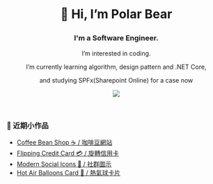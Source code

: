 # <p align="center">👋 Hi, I’m Polar Bear </p>
### <p align="center">I'm a Software Engineer.</p>
<p align="center">I’m interested in coding.</p>
<p align="center">I’m currently learning algorithm, design pattern and .NET Core,</p>
<p align="center">and studying SPFx(Sharepoint Online) for a case now</p>

<p align="center">
<a href="https://github.com/FakeStandard/">
  <img align="center" src="https://github-readme-stats.vercel.app/api/top-langs/?username=FakeStandard&layout=compact&hide=html&theme=gruvbox&hide_border=1" />
</a></p>

<!--
<a href="https://github.com/anuraghazra/github-readme-stats">
  <img align="center" src="https://github-readme-stats.vercel.app/api/pin/?username=anuraghazra&repo=github-readme-stats" />
</a>
<a href="https://github.com/anuraghazra/convoychat">
  <img align="center" src="https://github-readme-stats.vercel.app/api/pin/?username=anuraghazra&repo=convoychat" />
</a>
-->

<!--
### <p align="center">Welcome to my [Blog](https://fakestandard.github.io) 🌵</p>
-->

<br />

<!--
<p align="center">
  <a href="mailto:rileylin.space@gmail.com">
    <img src="https://img.shields.io/badge/EMAIL-rileylin.space%40gmail.com-green?style=for-the-badge&logo=google" />
  </a>
</p>
-->

<!---
FakeStandard/FakeStandard is a ✨ special ✨ repository because its `README.md` (this file) appears on your GitHub profile.
You can click the Preview link to take a look at your changes.
--->

### 🌵 近期小作品
- [Coffee Bean Shop ☕ / 咖啡豆網站](https://fakestandard.github.io/ui-coffee-shop-login-form/)
- [Flipping Credit Card 💳 / 旋轉信用卡](https://fakestandard.github.io/ui-flipping-credit-card/)
- [Modern Social Icons :beer: / 社群圖示](https://fakestandard.github.io/ui-deformation-social-icon/)
- [Hot Air Balloons Card 🎈 / 熱氣球卡片](https://fakestandard.github.io/ui-hot-air-balloons-card-animation/)
